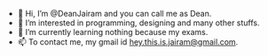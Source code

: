 - 👋 Hi, I’m @DeanJairam and you can call me as Dean.
- 👀 I’m interested in programming, designing and many other stuffs.
- 🌱 I’m currently learning nothing because my exams.
- 📫 To contact me, my gmail id hey.this.is.jairam@gmail.com.

<!---
DeanJairam/DeanJairam is a ✨ special ✨ repository because its `README.md` (this file) appears on your GitHub profile.
You can click the Preview link to take a look at your changes.
--->
